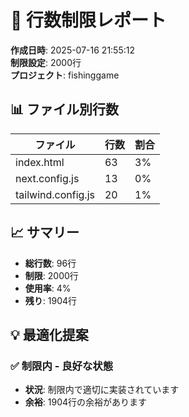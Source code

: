 # 📏 行数制限レポート

**作成日時**: 2025-07-16 21:55:12  
**制限設定**: 2000行  
**プロジェクト**: fishinggame  

## 📊 ファイル別行数

| ファイル | 行数 | 割合 |
|---------|------|------|
| index.html | 63 | 3% |
| next.config.js | 13 | 0% |
| tailwind.config.js | 20 | 1% |

## 📈 サマリー

- **総行数**: 96行
- **制限**: 2000行
- **使用率**: 4%
- **残り**: 1904行

## 💡 最適化提案

### ✅ 制限内 - 良好な状態

- **状況**: 制限内で適切に実装されています
- **余裕**: 1904行の余裕があります


